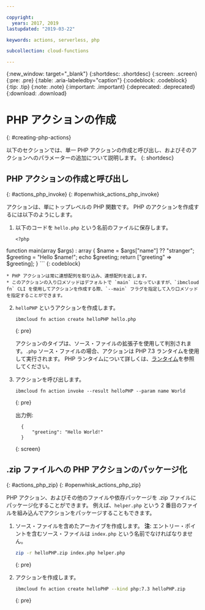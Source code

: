 ```yaml
---

copyright:
  years: 2017, 2019
lastupdated: "2019-03-22"

keywords: actions, serverless, php

subcollection: cloud-functions

---
```


{:new_window: target="_blank"}
{:shortdesc: .shortdesc}
{:screen: .screen}
{:pre: .pre}
{:table: .aria-labeledby="caption"}
{:codeblock: .codeblock}
{:tip: .tip}
{:note: .note}
{:important: .important}
{:deprecated: .deprecated}
{:download: .download}

# PHP アクションの作成
{: #creating-php-actions}

以下のセクションでは、単一 PHP アクションの作成と呼び出し、およびそのアクションへのパラメーターの追加について説明します。
{: shortdesc}

## PHP アクションの作成と呼び出し
{: #actions_php_invoke}
{: #openwhisk_actions_php_invoke}

アクションは、単にトップレベルの PHP 関数です。 PHP のアクションを作成するには以下のようにします。

1. 以下のコードを `hello.php` という名前のファイルに保存します。

    ```
    <?php
function main(array $args) : array
{
        $name = $args["name"] ?? "stranger";
    $greeting = "Hello $name!";
    echo $greeting;
    return ["greeting" => $greeting];
}
    ```
    {: codeblock}

    * PHP アクションは常に連想配列を取り込み、連想配列を返します。
    * このアクションの入り口メソッドはデフォルトで `main` になっていますが、`ibmcloud fn` CLI を使用してアクションを作成する際、`--main` フラグを指定して入り口メソッドを指定することができます。

2. `helloPHP` というアクションを作成します。

    ```
    ibmcloud fn action create helloPHP hello.php
    ```
    {: pre}

    アクションのタイプは、ソース・ファイルの拡張子を使用して判別されます。`.php` ソース・ファイルの場合、アクションは PHP 7.3 ランタイムを使用して実行されます。 PHP ランタイムについて詳しくは、[ランタイム](https://cloud.ibm.com/docs/openwhisk?topic=cloud-functions-runtimes#openwhisk_ref_php)を参照してください。

3. アクションを呼び出します。

    ```
    ibmcloud fn action invoke --result helloPHP --param name World
    ```
    {: pre}

    出力例:

    ```
      {
          "greeting": "Hello World!"
      }
    ```
    {: screen}

## .zip ファイルへの PHP アクションのパッケージ化
{: #actions_php_zip}
{: #openwhisk_actions_php_zip}

PHP アクション、およびその他のファイルや依存パッケージを .zip ファイルにパッケージ化することができます。 例えば、`helper.php` という 2 番目のファイルを組み込んでアクションをパッケージすることもできます。

1. ソース・ファイルを含めたアーカイブを作成します。 **注**: エントリー・ポイントを含むソース・ファイルは `index.php` という名前でなければなりません。

    ```bash
    zip -r helloPHP.zip index.php helper.php
    ```
    {: pre}

2. アクションを作成します。

    ```bash
    ibmcloud fn action create helloPHP --kind php:7.3 helloPHP.zip
    ```
    {: pre}

